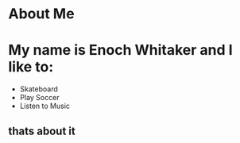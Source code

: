 About Me
====================


# My name is Enoch Whitaker and I like to:

- Skateboard
- Play Soccer
- Listen to Music

## thats about it
